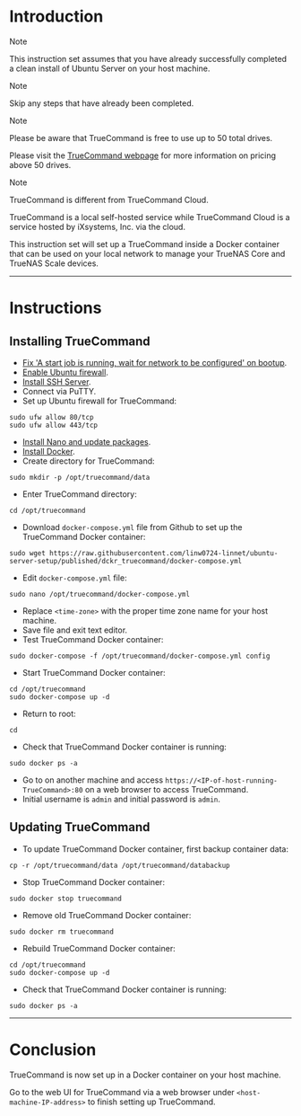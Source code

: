 # Introduction
> [!NOTE]
> This instruction set assumes that you have already successfully completed a clean install of Ubuntu Server on your host machine.

> [!NOTE]
> Skip any steps that have already been completed.

> [!NOTE]
> Please be aware that TrueCommand is free to use up to 50 total drives.
> 
> Please visit the [TrueCommand webpage](https://www.truenas.com/truecommand/) for more information on pricing above 50 drives.

> [!NOTE]
> TrueCommand is different from TrueCommand Cloud.
> 
> TrueCommand is a local self-hosted service while TrueCommand Cloud is a service hosted by iXsystems, Inc. via the cloud.

This instruction set will set up a TrueCommand inside a Docker container that can be used on your local network to manage your TrueNAS Core and TrueNAS Scale devices.

-----
# Instructions
## Installing TrueCommand
* [Fix 'A start job is running, wait for network to be configured' on bootup](/fix_network-bootup/readme.md).
* [Enable Ubuntu firewall](/enable_firewall/readme.md).
* [Install SSH Server](/install_ssh-srvr/readme.md).
* Connect via PuTTY.
* Set up Ubuntu firewall for TrueCommand:
```
sudo ufw allow 80/tcp
sudo ufw allow 443/tcp
```
* [Install Nano and update packages](/install_nano/readme.md).
* [Install Docker](/install_docker/readme.md).
* Create directory for TrueCommand:
```
sudo mkdir -p /opt/truecommand/data
```
* Enter TrueCommand directory:
```
cd /opt/truecommand
```
* Download `docker-compose.yml` file from Github to set up the TrueCommand Docker container:
```
sudo wget https://raw.githubusercontent.com/linw0724-linnet/ubuntu-server-setup/published/dckr_truecommand/docker-compose.yml
```
* Edit `docker-compose.yml` file:
```
sudo nano /opt/truecommand/docker-compose.yml
```
* Replace `<time-zone>` with the proper time zone name for your host machine.
* Save file and exit text editor.
* Test TrueCommand Docker container:
```
sudo docker-compose -f /opt/truecommand/docker-compose.yml config
```
* Start TrueCommand Docker container:
```
cd /opt/truecommand
sudo docker-compose up -d
```
* Return to root:
```
cd
```
* Check that TrueCommand Docker container is running:
```
sudo docker ps -a
```
* Go to on another machine and access `https://<IP-of-host-running-TrueCommand>:80` on a web browser to access TrueCommand.
* Initial username is `admin` and initial password is `admin`.
## Updating TrueCommand
* To update TrueCommand Docker container, first backup container data:
```
cp -r /opt/truecommand/data /opt/truecommand/databackup
```
* Stop TrueCommand Docker container:
```
sudo docker stop truecommand
```
* Remove old TrueCommand Docker container:
```
sudo docker rm truecommand
```
* Rebuild TrueCommand Docker container:
```
cd /opt/truecommand
sudo docker-compose up -d
```
* Check that TrueCommand Docker container is running:
```
sudo docker ps -a
```
-----
# Conclusion
TrueCommand is now set up in a Docker container on your host machine.

Go to the web UI for TrueCommand via a web browser under `<host-machine-IP-address>` to finish setting up TrueCommand.